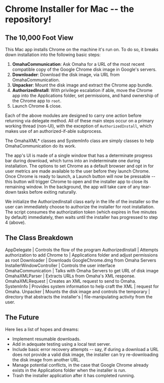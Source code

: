 # Chrome Installer for Mac -- the repository!

## The 10,000 Foot View

This Mac app installs Chrome on the machine it's run on. To do so, it breaks
down installation into the following basic steps:

  1.  __OmahaCommunication__: Ask Omaha for a URL of the most recent compatible
      copy of the Google Chrome disk image in Google's servers.
  2.  __Downloader__: Download the disk image, via URL from OmahaCommunication.
  3.  __Unpacker__: Mount the disk image and extract the Chrome app bundle.
  4.  __AuthorizedInstall__: With privilege escalation if able, move the Chrome
      app into the Applications folder, set permissions, and hand ownership of
      the Chrome app to `root`.
  5.  Launch Chrome & close.

Each of the above modules are designed to carry one action before returning via
delegate method. All of these main steps occur on a primary working thread
(non-UI), with the exception of `AuthorizedInstall`, which makes use of an
authorized-if-able subprocess.

The OmahaXML* classes and SystemInfo class are simply classes to help
OmahaCommunication do its work.

The app's UI is made of a single window that has a determinate progress bar
during download, which turns into an indeterminate one during installation. The
options to set Chrome as a default browser and opt in for user metrics are made
available to the user before they launch Chrome. Once Chrome is ready to launch,
a Launch button will now be pressable -- this button will trigger Chrome to open
and the installer app to close its remaining window. In the background, the app
will take care of any tear-down tasks before exiting naturally.

We initialize the AuthorizedInstall class early in the life of the installer so
the user can immediately choose to authorize the installer for root installation.
The script consumes the authorization token (which expires in five minutes by
default) immediately, then waits until the installer has progressed to step 4
(above).

## The Class Breakdown

 AppDelegate                | Controls the flow of the program
 AuthorizedInstall          | Attempts authorization to add Chrome to
                            | Applications folder and adjust permissions as root
 Downloader                 | Downloads GoogleChrome.dmg from Omaha Servers
 InstallerWindowController  | Controls the user interface
 OmahaCommunication         | Talks with Omaha Servers to get URL of disk image
 OmahaXMLParser             | Extracts URLs from Omaha's XML response.
 OmahaXMLRequest            | Creates an XML request to send to Omaha.
 SystemInfo                 | Provides system information to help craft the XML
                            | request for Omaha.
 Unpacker                   | Mounts the disk image and controls the temporary
                            | directory that abstracts the installer's
                            | file-manipulating activity from the user.

## The Future

Here lies a list of hopes and dreams:

  * Implement resumable downloads.
  * Add in adequate testing using a local test server.
  * Include basic error recovery attempts -- say, if during a download a URL
    does not provide a valid disk image, the installer can try re-downloading
    the disk image from another URL.
  * Manage potential conflicts, in the case that Google Chrome already exists in
    the Applications folder when the installer is run.
  * Trash the installer application after it has completed running.